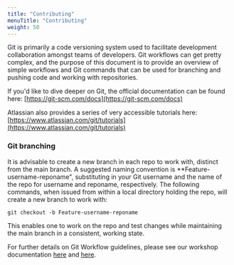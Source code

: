 ```yaml
---
title: "Contributing"
menuTitle: "Contributing"
weight: 50
---
```


Git is primarily a code versioning system used to facilitate development collaboration amongst teams of developers. Git workflows can get pretty complex, and the purpose of this document is to provide an overview of simple workflows and Git commands that can be used for branching and pushing code and working with repositories.

If you'd like to dive deeper on Git, the official documentation can be found here: [https://git-scm.com/docs](https://git-scm.com/docs)

Atlassian also provides a series of very accessible tutorials here: [https://www.atlassian.com/git/tutorials](https://www.atlassian.com/git/tutorials)

### Git branching

It is advisable to create a new branch in each repo to work with, distinct from the main branch. A suggested naming convention is **Feature-username-reponame", substituting in your Git username and the name of the repo for username and reponame, respectively. The following commands, when issued from within a local directory holding the repo, will create a new branch to work with:

```shell
git checkout -b Feature-username-reponame
```

This enables one to work on the repo and test changes while maintaining the main branch in a consistent, working state. 

For further details on Git Workflow guidelines, please see our workshop documentation [here](https://fortinetcloudcse.github.io/UserRepo/03chapter3/3_task2.html) and [here](https://fortinetcloudcse.github.io/UserRepo/03chapter3/gitflow.html).

